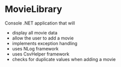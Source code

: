 # MovieLibrary

Console .NET application that will 
- display all movie data
- allow the user to add a movie
- implements exception handling
- uses NLog framework
- uses CsvHelper framework
- checks for duplicate values when adding a movie
